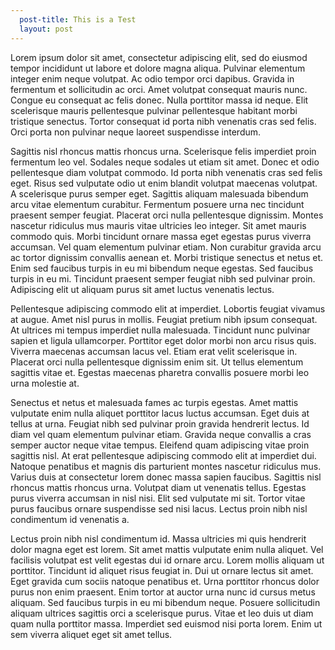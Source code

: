 ```yaml
---
  post-title: This is a Test
  layout: post
---
```

Lorem ipsum dolor sit amet, consectetur adipiscing elit, sed do eiusmod tempor incididunt ut labore et dolore magna aliqua. Pulvinar elementum integer enim neque volutpat. Ac odio tempor orci dapibus. Gravida in fermentum et sollicitudin ac orci. Amet volutpat consequat mauris nunc. Congue eu consequat ac felis donec. Nulla porttitor massa id neque. Elit scelerisque mauris pellentesque pulvinar pellentesque habitant morbi tristique senectus. Tortor consequat id porta nibh venenatis cras sed felis. Orci porta non pulvinar neque laoreet suspendisse interdum.

Sagittis nisl rhoncus mattis rhoncus urna. Scelerisque felis imperdiet proin fermentum leo vel. Sodales neque sodales ut etiam sit amet. Donec et odio pellentesque diam volutpat commodo. Id porta nibh venenatis cras sed felis eget. Risus sed vulputate odio ut enim blandit volutpat maecenas volutpat. A scelerisque purus semper eget. Sagittis aliquam malesuada bibendum arcu vitae elementum curabitur. Fermentum posuere urna nec tincidunt praesent semper feugiat. Placerat orci nulla pellentesque dignissim. Montes nascetur ridiculus mus mauris vitae ultricies leo integer. Sit amet mauris commodo quis. Morbi tincidunt ornare massa eget egestas purus viverra accumsan. Vel quam elementum pulvinar etiam. Non curabitur gravida arcu ac tortor dignissim convallis aenean et. Morbi tristique senectus et netus et. Enim sed faucibus turpis in eu mi bibendum neque egestas. Sed faucibus turpis in eu mi. Tincidunt praesent semper feugiat nibh sed pulvinar proin. Adipiscing elit ut aliquam purus sit amet luctus venenatis lectus.

Pellentesque adipiscing commodo elit at imperdiet. Lobortis feugiat vivamus at augue. Amet nisl purus in mollis. Feugiat pretium nibh ipsum consequat. At ultrices mi tempus imperdiet nulla malesuada. Tincidunt nunc pulvinar sapien et ligula ullamcorper. Porttitor eget dolor morbi non arcu risus quis. Viverra maecenas accumsan lacus vel. Etiam erat velit scelerisque in. Placerat orci nulla pellentesque dignissim enim sit. Ut tellus elementum sagittis vitae et. Egestas maecenas pharetra convallis posuere morbi leo urna molestie at.

Senectus et netus et malesuada fames ac turpis egestas. Amet mattis vulputate enim nulla aliquet porttitor lacus luctus accumsan. Eget duis at tellus at urna. Feugiat nibh sed pulvinar proin gravida hendrerit lectus. Id diam vel quam elementum pulvinar etiam. Gravida neque convallis a cras semper auctor neque vitae tempus. Eleifend quam adipiscing vitae proin sagittis nisl. At erat pellentesque adipiscing commodo elit at imperdiet dui. Natoque penatibus et magnis dis parturient montes nascetur ridiculus mus. Varius duis at consectetur lorem donec massa sapien faucibus. Sagittis nisl rhoncus mattis rhoncus urna. Volutpat diam ut venenatis tellus. Egestas purus viverra accumsan in nisl nisi. Elit sed vulputate mi sit. Tortor vitae purus faucibus ornare suspendisse sed nisi lacus. Lectus proin nibh nisl condimentum id venenatis a.

Lectus proin nibh nisl condimentum id. Massa ultricies mi quis hendrerit dolor magna eget est lorem. Sit amet mattis vulputate enim nulla aliquet. Vel facilisis volutpat est velit egestas dui id ornare arcu. Lorem mollis aliquam ut porttitor. Tincidunt id aliquet risus feugiat in. Dui ut ornare lectus sit amet. Eget gravida cum sociis natoque penatibus et. Urna porttitor rhoncus dolor purus non enim praesent. Enim tortor at auctor urna nunc id cursus metus aliquam. Sed faucibus turpis in eu mi bibendum neque. Posuere sollicitudin aliquam ultrices sagittis orci a scelerisque purus. Vitae et leo duis ut diam quam nulla porttitor massa. Imperdiet sed euismod nisi porta lorem. Enim ut sem viverra aliquet eget sit amet tellus.
